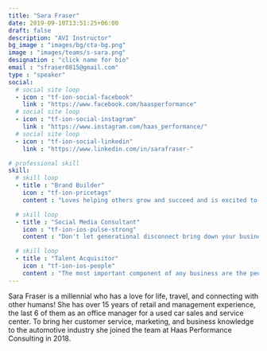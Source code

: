 ```yaml
---
title: "Sara Fraser"
date: 2019-09-10T13:51:25+06:00
draft: false
description: "AVI Instructor"
bg_image : "images/bg/cta-bg.png"
image : "images/teams/s-sara.png"
designation : "click name for bio"
email : "sfraser0815@gmail.com"
type : "speaker"
social:
  # social site loop
  - icon : "tf-ion-social-facebook"
    link : "https://www.facebook.com/haasperformance"
  # social site loop
  - icon : "tf-ion-social-instagram"
    link : "https://www.instagram.com/haas_performance/"
  # social site loop
  - icon : "tf-ion-social-linkedin"
    link : "https://www.linkedin.com/in/sarafraser-"

# professional skill
skill:
  # skill loop
  - title : "Brand Builder"
    icon : "tf-ion-pricetags"
    content : "Loves helping others grow and succeed and is excited to share her expertise on management, her views on how and why the younger generations think and act, and how to work and manage a business within a multi-generational workforce."

  # skill loop
  - title : "Social Media Consultant"
    icon : "tf-ion-ios-pulse-strong"
    content : "Don't let generational disconnect bring down your business. As customer expectations change it becomes ever more important to bridge those gaps and there is no better person to guide you through this process."

  # skill loop
  - title : "Talent Acquisitor"
    icon : "tf-ion-ios-people"
    content : "The most important component of any business are the people behind it. Knowing when and who to hire can make or break a company. Stop guessing or hoping and let experience along with market-tested methods show you a better way."
---
```


Sara Fraser is a millennial who has a love for life, travel, and connecting with other humans! She has over 15 years of retail and management experience, the last 6 of them as an office manager for a used car sales and service center. To bring her customer service, marketing, and business knowledge to the automotive industry she joined the team at Haas Performance Consulting in 2018.

